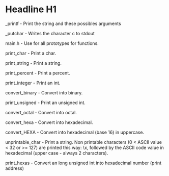 # Headline H1

_printf - Print the string and these possibles arguments

_putchar - Writes the character c to stdout

main.h - Use for all prototypes for functions.

print_char - Print a char.

print_string - Print a string.

print_percent - Print a percent.

print_integer - Print an int.

convert_binary - Convert into binary.

print_unsigned - Print an unsigned int.

convert_octal - Convert into octal.

convert_hexa - Convert into hexadecimal.

convert_HEXA - Convert into hexadecimal (base 16) in uppercase.

unprintable_char - Print a string. Non printable characters (0 < ASCII value < 32 or >= 127) are printed this way: \x, followed by the ASCII code value in hexadecimal (upper case - always 2 characters).

print_hexas - Convert an long unsigned int into hexadecimal number (print address)